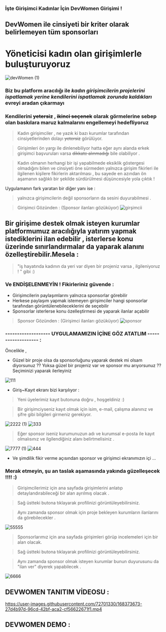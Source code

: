### İşte Girişimci Kadınlar İçin    **DevWomen**  Girişimi !

## DevWomen ile  cinsiyeti bir kriter olarak belirlemeyen tüm sponsorları 
#  Yöneticisi kadın olan girişimlerle buluşturuyoruz  
![devWomen (1)](https://user-images.githubusercontent.com/72701330/168314484-02093958-5ca1-49ce-b8d3-996e9df2b6be.png)


### Biz bu platform aracılığı ile _kadın girişimcilerin **projelerini ispatlamak yerine  kendilerini ispatlamak zorunda kaldıkları**_ evreyi aradan çıkarmayı 
### Kendilerini ~~yetersiz~~ , ~~ikinci seçenek~~ olarak görmelerine sebep olan baskılara maruz kalmalarını engellemeyi hedefliyoruz
 
 >Kadın girişimciler , ne yazık ki bazı kurumlar tarafından cinsiyetlerinden dolayı ~~yetersiz~~ görülüyor. 
 
 >Girişimleri ön yargı ile dinlenebiliyor hatta eğer aynı alanda erkek girişimci başvuruları varsa  ~~dikkate alınmadığı~~ bile olabiliyor . 
 
> Kadın olmanın herhangi bir işi yapabilmede  eksiklik göstergesi olmadığını bilen ve  cinsiyeti öne sürmeden yalnızca girişim fikirleri ile ilgilenen kişilere fikirlerin aktarılması , bu sayede  en azından ön aşamanın sağlıklı bir şekilde sürdürülmesi düşüncesiyle yola çıktık !

Uygulamanın fark yaratan bir diğer yanı ise :
> yalnızca girişimcilerin değil sponsorların da sesini duyurabilmesi .

>Girişimci Gözünden : (Sponsor ilanları gözüküyor)
![girşimcii](https://user-images.githubusercontent.com/72701330/168317944-0a0610c1-0cfa-4bed-83eb-b255c3b1eea0.png)
## Bir girişime destek olmak isteyen kurumlar platformumuz aracılığıyla yatırım yapmak istediklerini ilan edebilir , isterlerse konu üzerinde sınırlandırmalar da yaparak alanını özelleştirebilir.Mesela :
> "iş hayatında kadının da yeri var diyen bir projeniz varsa , ilgileniyoruz ! " gibi :)

### Ve ENDİŞELENMEYİN ! Fikirleriniz güvende :
- Girişimcilerin paylaşımlarını yalnızca sponsorlar görebilir
- Herkese paylaşım yapmak istemeyen  girişimciler hangi sponsorlar tarafından görüntülenebileceklerini de seçebilir
- Sponsorlar isterlerse konu özelleştirmesi de yaparak ilanlar açabilir

>Sponsor Gözünden : (Girişimci ilanları gözüküyor)
![sponsor](https://user-images.githubusercontent.com/72701330/168318121-c3beb164-63e2-4874-9914-b8459b05627e.png)

### ------------------- UYGULAMAMIZIN İÇİNE GÖZ ATATLIM ------------------- :
Öncelikle , 
- Güzel bir proje olsa da sponsorluğunu yaparak destek mi olsam diyorsunuz ?? Yoksa güzel bir projeniz var ve sponsor mu arıyorsunuz ??
Seçiminizi yaparak ilerleyiniz

![111](https://user-images.githubusercontent.com/72701330/168323465-7ecbe07a-92d6-4a73-9445-f639bdf835cc.jpg)

- Giriş~Kayıt ekranı  bizi karşılıyor :
> Yeni üyelerimiz kayıt butonuna doğru , hoşgeldiniz :)

> Bir girişimciyseniz kayıt olmak için isim, e-mail, çalışma alanınız ve şifre gibi bilgileri girmeniz gerekiyor.



![2222 (1)](https://user-images.githubusercontent.com/72701330/168323637-23a596ec-80d9-4288-bdfe-5486ceec7750.jpg)
![333](https://user-images.githubusercontent.com/72701330/168323663-335a1165-08c6-41df-9525-ed1868bd0574.jpg)

> Eğer sponsor iseniz  kurumunuzun adı ve kurumsal e-posta ile kayıt olmalısınız ve ilgilendiğiniz alanı belirtmelisiniz .

![7777 (1)](https://user-images.githubusercontent.com/72701330/168327594-941c05b2-8517-4d97-a3f7-f2f0ae829f75.jpg)
![444](https://user-images.githubusercontent.com/72701330/168323672-13cc0e98-3cfd-40ad-ab39-f38f9116b7c0.jpg)

- Ve şimdilik fikir verme açısından sponsor ve girişimci ekranımızın içi ...

### Merak etmeyin, şu an taslak aşamasında yakında **güzelleşecek** !!!! :) 


> Girişimcilerimiz için ana sayfada girişimlerini anlatıp detaylandırabileceği bir alan ayrılmış olacak .

> Sağ üstteki butona tıklayarak profilinizi görüntüleyebilirsiniz.

> Aynı zamanda sponsor olmak için proje bekleyen kurumların ilanlarını da görebilecekler .

![55555](https://user-images.githubusercontent.com/72701330/168323800-edbb7530-e242-4e06-8e0c-cff057bd6126.jpg)



> Sponsorlarımız için ana sayfada girişimleri görüp incelemeleri için bir alan olacak.

> Sağ üstteki butona tıklayarak profilinizi görüntüleyebilirsiniz.

> Aynı zamanda sponsor olmak isteyen kurumlar bunun duyurusunu da "ilan ver" diyerek yapabilecek .

![6666](https://user-images.githubusercontent.com/72701330/168323817-257edaf5-054a-4a0b-a2c2-f52852dffa8a.jpg)



## DEVWOMEN TANITIM VİDEOSU : 

https://user-images.githubusercontent.com/72701330/168373673-27d4b97d-96cd-42bf-aca2-cf56622671f1.mp4

## DEVWOMEN DEMO : 



